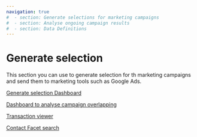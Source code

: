 ```yaml
---
navigation: true
#  - section: Generate selections for marketing campaigns
#  - section: Analyse ongoing campaign results
#  - section: Data Definitions
---
```


# Generate selection

This section you can use to generate selection for th marketing campaigns and send them to marketing tools such as Google Ads.

[Generate selection Dashboard](https://crystalloids.eu.looker.com/dashboards/56)

[Dashboard to analyse campaign overlapping]()

[Transaction viewer]()

[Contact Facet search]()
